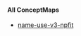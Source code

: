 #### All ConceptMaps

 - [name-use-v3-npfit](https://simplifier.net/guide/NHSDigitalSpine/name-use-v3-npfit)

